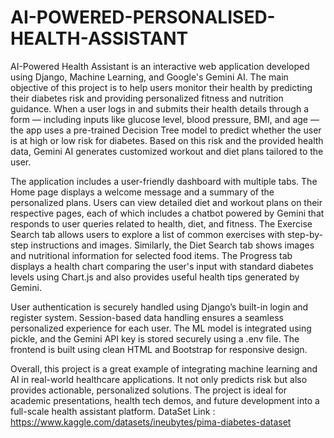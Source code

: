 # AI-POWERED-PERSONALISED-HEALTH-ASSISTANT

AI-Powered Health Assistant is an interactive web application developed using Django, Machine Learning, and Google's Gemini AI. The main objective of this project is to help users monitor their health by predicting their diabetes risk and providing personalized fitness and nutrition guidance. When a user logs in and submits their health details through a form — including inputs like glucose level, blood pressure, BMI, and age — the app uses a pre-trained Decision Tree model to predict whether the user is at high or low risk for diabetes. Based on this risk and the provided health data, Gemini AI generates customized workout and diet plans tailored to the user.

The application includes a user-friendly dashboard with multiple tabs. The Home page displays a welcome message and a summary of the personalized plans. Users can view detailed diet and workout plans on their respective pages, each of which includes a chatbot powered by Gemini that responds to user queries related to health, diet, and fitness. The Exercise Search tab allows users to explore a list of common exercises with step-by-step instructions and images. Similarly, the Diet Search tab shows images and nutritional information for selected food items. The Progress tab displays a health chart comparing the user's input with standard diabetes levels using Chart.js and also provides useful health tips generated by Gemini.

User authentication is securely handled using Django’s built-in login and register system. Session-based data handling ensures a seamless personalized experience for each user. The ML model is integrated using pickle, and the Gemini API key is stored securely using a .env file. The frontend is built using clean HTML and Bootstrap for responsive design.

Overall, this project is a great example of integrating machine learning and AI in real-world healthcare applications. It not only predicts risk but also provides actionable, personalized solutions. The project is ideal for academic presentations, health tech demos, and future development into a full-scale health assistant platform.
DataSet Link : https://www.kaggle.com/datasets/ineubytes/pima-diabetes-dataset
